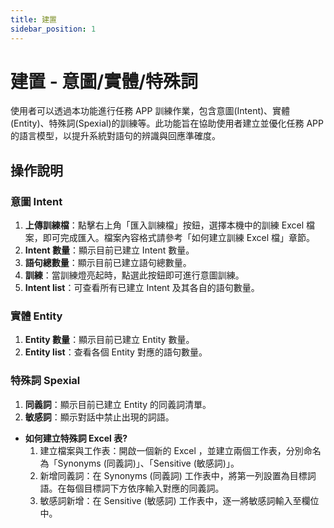 ```yaml
---
title: 建置
sidebar_position: 1
---
```


# 建置 - 意圖/實體/特殊詞

使用者可以透過本功能進行任務 APP 訓練作業，包含意圖(Intent)、實體(Entity)、特殊詞(Spexial)的訓練等。此功能旨在協助使用者建立並優化任務 APP 的語言模型，以提升系統對語句的辨識與回應準確度。

## 操作說明

### 意圖 Intent

1. **上傳訓練檔**：點擊右上角「匯入訓練檔」按鈕，選擇本機中的訓練 Excel 檔案，即可完成匯入。檔案內容格式請參考「如何建立訓練 Excel 檔」章節。
2. **Intent 數量**：顯示目前已建立 Intent 數量。
3. **語句總數量**：顯示目前已建立語句總數量。
4. **訓練**：當訓練燈亮起時，點選此按鈕即可進行意圖訓練。
5. **Intent list**：可查看所有已建立 Intent 及其各自的語句數量。

### 實體 Entity

1. **Entity 數量**：顯示目前已建立 Entity 數量。
2. **Entity list**：查看各個 Entity 對應的語句數量。

### 特殊詞 Spexial

1. **同義詞**：顯示目前已建立 Entity 的同義詞清單。
2. **敏感詞**：顯示對話中禁止出現的詞語。

- **如何建立特殊詞 Excel 表?**
  1. 建立檔案與工作表：開啟一個新的 Excel ，並建立兩個工作表，分別命名為「Synonyms (同義詞)」、「Sensitive (敏感詞)」。
  2. 新增同義詞：在 Synonyms (同義詞) 工作表中，將第一列設置為目標詞語。在每個目標詞下方依序輸入對應的同義詞。
  3. 敏感詞新增：在 Sensitive (敏感詞) 工作表中，逐一將敏感詞輸入至欄位中。
